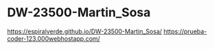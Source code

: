 # DW-23500-Martin_Sosa
https://espiralverde.github.io/DW-23500-Martin_Sosa/
https://prueba-coder-123.000webhostapp.com/

